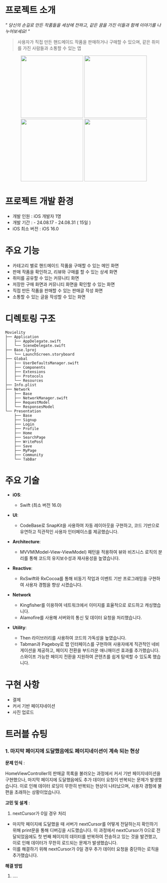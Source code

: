 # 프로젝트 소개
*" 당신의 손길로 만든 작품들을 세상에 전하고, 같은 꿈을 가진 이들과 함께 이야기를 나누어보세요! "*
> 사용자가 직접 만든 핸드메이드 작품을 판매하거나 구매할 수 있으며, 같은 취미를 가진 사람들과 소통할 수 있는 앱
<p align="center">
  <img src="https://github.com/user-attachments/assets/e4f01808-bc29-4ca8-acfa-16ddcd8959b9" width="200" />
  <img src="https://github.com/user-attachments/assets/ec1226fc-d01f-484e-96bb-28ca6a08c222" width="200" />
  <img src="https://github.com/user-attachments/assets/b596469d-064d-4938-800e-23e201a502e8" width="200" />
  <img src="https://github.com/user-attachments/assets/e0e4e7a5-b611-43ac-8aa9-547ddfa12357" width="200" />
</p>

# 프로젝트 개발 환경
- 개발 인원 : iOS 개발자 1명
- 개발 기간 :  -   24.08.17 - 24.08.31 ( 15일 )
- iOS 최소 버전 : iOS 16.0

# 주요 기능

-   카테고리 별로 핸드메이드 작품을 구매할 수 있는 메인 화면
-   판매 작품을 확인하고, 리뷰와 구매를 할 수 있는 상세 화면
-   취미를 공유할 수 있는 커뮤니티 화면
-   저장한 구매 화면과 커뮤니티 화면을 확인할 수 있는 화면
-   직접 만든 작품을 판매할 수 있는 판매글 작성 화면
-   소통할 수 있는 글을 작성할 수 있는 화면

# 디렉토링 구조
```
Movielity
├── Application
│   ├── AppDelegate.swift
│   └── SceneDelegate.swift
├── Base.lproj
│   └── LaunchScreen.storyboard
├── Global
│   ├── UserDefaultsManager.swift
│   ├── Components
│   ├── Extensions
│   ├── Protocols
│   └── Resources
├── Info.plist
├── Network
│   ├── Base
│   ├── NetworkManager.swift
│   ├── RequestModel
│   └── ResponsesModel
└── Presentation
    ├── Base
    ├── Signup
    ├── Login
    ├── Profile
    ├── Home
    ├── SearchPage
    ├── WritePost
    ├── Save    
    ├── MyPage
	├── Community
    └── TabBar
```
# 주요 기술
  - **iOS**: 
	  -  Swift (최소 버전 16.0)
    
-   **UI**: 
	- CodeBase로 SnapKit을 사용하여 자동 레이아웃을 구현하고, 코드 기반으로 유연하고 직관적인 사용자 인터페이스를 제공했습니다.
    
-   **Architecture**: 
	- MVVM(Model-View-ViewModel) 패턴을 적용하여 뷰와 비즈니스 로직의 분리를 통해 코드의 유지보수성과 재사용성을 높였습니다.
-   **Reactive**:
	- RxSwift와 RxCocoa를 통해 비동기 작업과 이벤트 기반 프로그래밍을 구현하여 사용자 경험을 향상 시켰습니다.


-   **Network**
	- Kingfisher를 이용하여 네트워크에서 이미지를 효율적으로 로드하고 캐싱했습니다.
	-  Alamofire를 사용해 서버와의 통신 및 데이터 요청을 처리했습니다.
    
-   **Utility**: 
	- Then 라이브러리를 사용하여 코드의 가독성을 높였습니다.
  	- Tabman과 Pageboy로 탭 인터페이스를 구현하여 사용자에게 직관적인 네비게이션을 제공하고, 페이지 전환을 부드러운 애니매이션 효과를 추가했습니다. 스와이프 가능한 페이지 전환을 지원하여 콘텐츠를 쉽게 탐색할 수 있도록 했습니다.


# 구현 사항
- 결제 
- 커서 기반 페이지네이션
- 사진 업로드

# 트러블 슈팅

### 1. 마지막 페이지에 도달했음에도 페이지네이션이 계속 되는 현상
**문제 인식** : 

HomeViewController의 판매글 목록을 불러오는 과정에서 커서 기반 페이지네이션을 구현했으나, 마지막 페이지에 도달했음에도 추가 데이터 요청이 반복되는 문제가 발생했습니다. 이로 인해 데이터 로딩이 무한히 반복되는 현상이 나타났으며, 사용자 경험에 불편을 초래하는 상황이었습니다.

**고민 및 설계** :
1. nextCursor가 0일 경우 처리
- 마지막 페이지에 도달했을 때 서버가 nextCursor를 어떻게 전달하는지 확인하기 위해 print문을 통해 디버깅을 시도했습니다. 이 과정에서 nextCursor가 0으로 전달되었음에도 첫 번째 페이지의 데이터를 반복하여 전송하고 있는 것을 발견했고, 이로 인해 데이터가 무한히 로드되는 문제가 발생했습니다.
- 이를 해결하기 위해 nextCursor가 0일 경우 추가 데이터 요청을 중단하는 로직을 추가했습니다.
  
**해결 방법**
1. .... 

